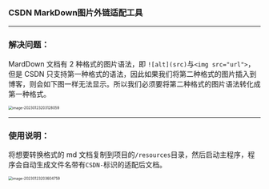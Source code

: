### CSDN MarkDown图片外链适配工具

---
### 解决问题：

MardDown 文档有 2 种格式的图片语法，即 `![alt](src)`与`<img src="url">`，但是 CSDN 只支持第一种格式的语法，因此如果我们将第二种格式的图片插入到博客，则会如下图一样无法显示。所以我们必须要将第二种格式的图片语法转化成第一种格式。

<img src="https://oss.thinkstu.com/typora/202301232031087.png?x-oss-process=style/optimize" alt="image-20230123203128059" style="zoom:50%;" />

---

### 使用说明：

将想要转换格式的 md 文档复制到项目的`/resources`目录，然后启动主程序，程序会自动生成文件名带有`CSDN-`标识的适配后文档。

<img src="https://oss.thinkstu.com/typora/202301232036801.png?x-oss-process=style/optimize" alt="image-20230123203604759" style="zoom:50%;" />
